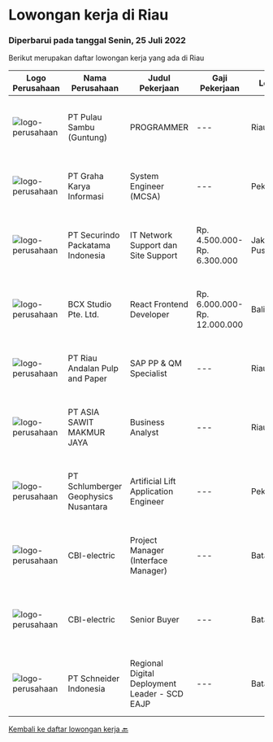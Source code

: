 
  # Lowongan kerja di Riau

  ### Diperbarui pada tanggal Senin, 25 Juli 2022

  Berikut merupakan daftar lowongan kerja yang ada di Riau

  |Logo Perusahaan | Nama Perusahaan | Judul Pekerjaan | Gaji Pekerjaan | Lokasi | Deskripsi | Tanggal diunggah | Pranala |
  | -------------- | --------------- | --------------- | --------- | --------- | -------------- | ------- | ----------- |
  |![logo-perusahaan](https://image-service-cdn.seek.com.au/b4834b31e6fda38fbdb9fa2a1e32f1276de1d8be/ee4dce1061f3f616224767ad58cb2fc751b8d2dc)|PT Pulau Sambu (Guntung)|PROGRAMMER|---|Riau|Mengatur proses pengembangan software mulai dari konsep hingga pengiriman Menjaga dan meningkatkan pengerjaan software Mengatur siklus awal sampai...|Kamis, 21 Juli 2022|https://www.jobstreet.co.id/id/job/programmer-3952540?token=0~24b73acf-1441-41e5-b7ba-01e40992e5a2&sectionRank=1&jobId=jobstreet-id-job-3952540|
|![logo-perusahaan](https://image-service-cdn.seek.com.au/c318dd0b699c6160d2411e7473745c289633be44/ee4dce1061f3f616224767ad58cb2fc751b8d2dc)|PT Graha Karya Informasi|System Engineer (MCSA)|---|Pekanbaru|1.      S1, Information Technology2.      Minimum age 25 years3.      Experienced at least 3 years4.      Able to work within a teamwork...|Selasa, 19 Juli 2022|https://www.jobstreet.co.id/id/job/system-engineer-mcsa-3942582?token=0~24b73acf-1441-41e5-b7ba-01e40992e5a2&sectionRank=2&jobId=jobstreet-id-job-3942582|
|![logo-perusahaan](https://image-service-cdn.seek.com.au/54fe228d7d33dc3b6dc57f2cafea735c684846df/ee4dce1061f3f616224767ad58cb2fc751b8d2dc)|PT Securindo Packatama Indonesia|IT Network Support dan Site Support|Rp. 4.500.000-Rp. 6.300.000|Jakarta Pusat|Tugas Pekerjaan : Survey ke lokasi-lokasi utk kebutuhan jaringan kabel data dan komputerisasi Membuat, mengajukan topologi network dan kebutuhan...|Senin, 18 Juli 2022|https://www.jobstreet.co.id/id/job/it-network-support-dan-site-support-3959703?token=0~24b73acf-1441-41e5-b7ba-01e40992e5a2&sectionRank=3&jobId=jobstreet-id-job-3959703|
|![logo-perusahaan](https://image-service-cdn.seek.com.au/21406f519358b8335deea1347e37dfc2ef150f79/ee4dce1061f3f616224767ad58cb2fc751b8d2dc)|BCX Studio Pte. Ltd.|React Frontend Developer|Rp. 6.000.000-Rp. 12.000.000|Bali|BCX Studio is a Singapore-based company, our mission is to build an enterprise-grade online commerce platform to empower SME to compete in the...|Rabu, 20 Juli 2022|https://www.jobstreet.co.id/id/job/react-frontend-developer-9761800/origin/sg?token=0~24b73acf-1441-41e5-b7ba-01e40992e5a2&sectionRank=4&jobId=jobstreet-sg-job-9761800|
|![logo-perusahaan](https://image-service-cdn.seek.com.au/1cbc2bb2833016eb89f4c08435ee8e7db8e43f63/ee4dce1061f3f616224767ad58cb2fc751b8d2dc)|PT Riau Andalan Pulp and Paper|SAP PP & QM Specialist|---|Riau|Responsibilities: Part of the APRIL IT &amp; Digital team Provide expertise in SAP PP &amp; QM modules Experience in other SAP SD module will be an...|Selasa, 19 Juli 2022|https://www.jobstreet.co.id/id/job/sap-pp-qm-specialist-3962692?token=0~24b73acf-1441-41e5-b7ba-01e40992e5a2&sectionRank=5&jobId=jobstreet-id-job-3962692|
|![logo-perusahaan](https://image-service-cdn.seek.com.au/8c9ad8ac1a3555ef79e89c100defac119719c63a/ee4dce1061f3f616224767ad58cb2fc751b8d2dc)|PT ASIA SAWIT MAKMUR JAYA|Business Analyst|---|Riau|Requirement :- Age Max 30 years- Minimum Bachelor Degree in any Majors- Fresh Graduated Welcome to apply- Good administration &amp; computer skills...|Kamis, 14 Juli 2022|https://www.jobstreet.co.id/id/job/business-analyst-3955962?token=0~24b73acf-1441-41e5-b7ba-01e40992e5a2&sectionRank=6&jobId=jobstreet-id-job-3955962|
|![logo-perusahaan](https://image-service-cdn.seek.com.au/76b0e85d24c99628c9d1b02439fa68bac9137163/ee4dce1061f3f616224767ad58cb2fc751b8d2dc)|PT Schlumberger Geophysics Nusantara|Artificial Lift Application Engineer|---|Pekanbaru|Artificial Lift Application EngineerPekanbaru - IndonesiaJob Title: Artificial Lift Application EngineerLocation: PekanbaruJob Description:The...|Minggu, 24 Juli 2022|https://www.jobstreet.co.id/id/job/artificial-lift-application-engineer-1032401610?token=0~24b73acf-1441-41e5-b7ba-01e40992e5a2&sectionRank=7&jobId=jobstreet-id-job-1032401610|
|![logo-perusahaan](https://i.ibb.co/sqvTCh9/112815900-stock-vector-no-image-available-icon-flat-vector.webp)|CBI-electric|Project Manager (Interface Manager)|---|Batam|Job Overview:Over-all responsibility is project execution of Project Manager (Interface manager) procedures activities.Key Tasks and Responsibilities:...|Minggu, 24 Juli 2022|https://www.jobstreet.co.id/id/job/project-manager-interface-manager-1032401616?token=0~24b73acf-1441-41e5-b7ba-01e40992e5a2&sectionRank=8&jobId=jobstreet-id-job-1032401616|
|![logo-perusahaan](https://i.ibb.co/sqvTCh9/112815900-stock-vector-no-image-available-icon-flat-vector.webp)|CBI-electric|Senior Buyer|---|Batam|Job Overview:Over-all responsibility is project execution of Senior Buyer procedures activities.Key Tasks and Responsibilities: Procurement buyer...|Minggu, 24 Juli 2022|https://www.jobstreet.co.id/id/job/senior-buyer-1032256001?token=0~24b73acf-1441-41e5-b7ba-01e40992e5a2&sectionRank=9&jobId=jobstreet-id-job-1032256001|
|![logo-perusahaan](https://image-service-cdn.seek.com.au/630e6f36eddf12aa2a9f090c449e02964b55a0a1/ee4dce1061f3f616224767ad58cb2fc751b8d2dc)|PT Schneider Indonesia|Regional Digital Deployment Leader - SCD EAJP|---|Batam|Regional Digital Deployment Leader - SCD EAJP-007UYPDo you dream of working in a company that is driven by a meaningful purpose? An inclusive company...|Jumat, 22 Juli 2022|https://www.jobstreet.co.id/id/job/regional-digital-deployment-leader-scd-eajp-1032202677?token=0~24b73acf-1441-41e5-b7ba-01e40992e5a2&sectionRank=10&jobId=jobstreet-id-job-1032202677|


  [Kembali ke daftar lowongan kerja 🔙](../README.md#daftar-lowongan-kerja)
  